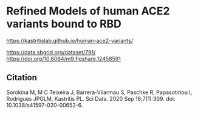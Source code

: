 # Refined Models of human ACE2 variants bound to RBD

https://kastritislab.github.io/human-ace2-variants/

https://data.sbgrid.org/dataset/791/
https://doi.org/10.6084/m9.figshare.12458591

## Citation
Sorokina M, M C Teixeira J, Barrera-Vilarmau S, Paschke R, Papasotiriou I, Rodrigues JPGLM, Kastritis PL.
Sci Data. 2020 Sep 16;7(1):309. doi: 10.1038/s41597-020-00652-6.

